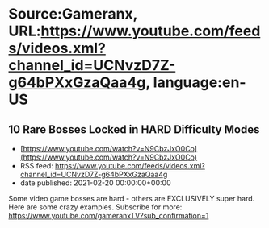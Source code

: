 # Source:Gameranx, URL:https://www.youtube.com/feeds/videos.xml?channel_id=UCNvzD7Z-g64bPXxGzaQaa4g, language:en-US

## 10 Rare Bosses Locked in HARD Difficulty Modes
 - [https://www.youtube.com/watch?v=N9CbzJxO0Co](https://www.youtube.com/watch?v=N9CbzJxO0Co)
 - RSS feed: https://www.youtube.com/feeds/videos.xml?channel_id=UCNvzD7Z-g64bPXxGzaQaa4g
 - date published: 2021-02-20 00:00:00+00:00

Some video game bosses are hard - others are EXCLUSIVELY super hard. Here are some crazy examples.
Subscribe for more: https://www.youtube.com/gameranxTV?sub_confirmation=1

